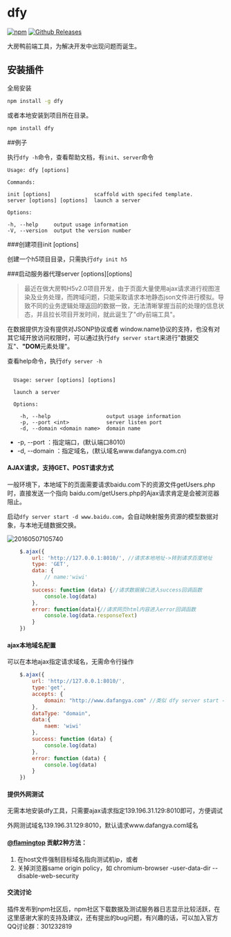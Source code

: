 # dfy

[![npm](https://img.shields.io/npm/v/npm.svg?maxAge=2592000)]() [![Github Releases](https://img.shields.io/github/downloads/atom/atom/latest/total.svg?maxAge=2592000)]()

大房鸭前端工具，为解决开发中出现问题而诞生。

## 安装插件

全局安装

```bash
npm install -g dfy
```

或者本地安装到项目所在目录。

```bash
npm install dfy
```

##例子

执行`dfy -h`命令，查看帮助文档，有`init`、`server`命令

 

    Usage: dfy [options]

    Commands:

    init [options]              scaffold with specifed template.
    server [options] [options]  launch a server
    
    Options:
    
    -h, --help     output usage information
    -V, --version  output the version number



###创建项目init [options]

创建一个h5项目目录，只需执行`dfy init h5`



###启动服务器代理server [options][options]

> 最近在做大房鸭H5v2.0项目开发，由于页面大量使用ajax请求进行视图渲染及业务处理，而跨域问题，只能采取请求本地静态json文件进行模拟。导致不同的业务逻辑处理返回的数据一致，无法清晰掌握当前的处理的信息状态，并且拉长项目开发时间，就此诞生了"dfy前端工具"。

在数据提供方没有提供对JSONP协议或者 window.name协议的支持，也没有对其它域开放访问权限时，可以通过执行`dfy server start`来进行"数据交互"、**"DOM**元素处理"。



查看help命令，执行`dfy server -h`

```

  Usage: server [options] [options]

  launch a server

  Options:

    -h, --help                  output usage information
    -p, --port <int>            server listen port
    -d, --domain <domain name>  domain name
```

* -p, --port <int>：指定端口，(默认端口8010)
* -d, --domain <domain name>：指定域名，(默认域名www.dafangya.com.cn)




#### AJAX请求，支持GET、POST请求方式

一般环境下，本地域下的页面需要请求baidu.com下的资源文件getUsers.php时，直接发送一个指向 baidu.com/getUsers.php的Ajax请求肯定是会被浏览器阻止。

启动`dfy server start -d www.baidu.com`，会自动映射服务资源的模型数据对象，与本地无缝数据交换。

![20160507105740](http://o6sjqwtpl.bkt.clouddn.com/20160509101452.png)

```javascript
	$.ajax({
		url: 'http://127.0.0.1:8010/', //请求本地地址->转到请求百度地址
		type: 'GET',
		data: {
			// name:'wiwi'
		},
		success: function (data) {//请求数据接口进入success回调函数
			console.log(data)
		},
		error: function(data){//请求网页html内容进入error回调函数
			console.log(data.responseText)
		}
	})
```



#### ajax本地域名配置

可以在本地ajax指定请求域名，无需命令行操作

```javascript
	$.ajax({
		url: 'http://127.0.0.1:8010/',
		type:'get',
		accepts: {
    		domain: "http://www.dafangya.com" //类似 dfy server start -d [域名] ;
		},
		dataType: "domain",
		data:{
			naem: 'wiwi'
		},
		success: function (data) {
			console.log(data)
		},
		error: function (data) {
			console.log(data)
		}
	})
```



#### 提供外网测试

无需本地安装dfy工具，只需要ajax请求指定139.196.31.129:8010即可，方便调试

外网测试域名139.196.31.129:8010，默认请求www.dafangya.com域名



#### [@flamingtop](https://github.com/flamingtop) 贡献2种方法：

1. 在host文件强制目标域名指向测试机ip，或者
2. 关掉浏览器same origin policy，如 chromium-browser -user-data-dir --disable-web-security




#### 交流讨论

插件发布到npm社区后，npm社区下载数据及测试服务器日志显示比较活跃，在这里感谢大家的支持及建议，还有提出的bug问题，有兴趣的话，可以加入官方QQ讨论群：301232819

